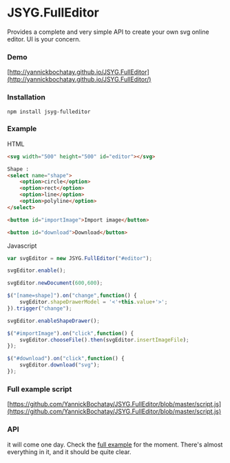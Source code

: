# JSYG.FullEditor
Provides a complete and very simple API to create your own svg online editor. UI is your concern.

### Demo
[http://yannickbochatay.github.io/JSYG.FullEditor](http://yannickbochatay.github.io/JSYG.FullEditor/)

### Installation
```shell
npm install jsyg-fulleditor
```

### Example

HTML
```html
<svg width="500" height="500" id="editor"></svg>

Shape :
<select name="shape">
    <option>circle</option>
    <option>rect</option>
    <option>line</option>
    <option>polyline</option>
</select>

<button id="importImage">Import image</button>

<button id="download">Download</button>
```

Javascript
```javascript
var svgEditor = new JSYG.FullEditor("#editor");

svgEditor.enable();

svgEditor.newDocument(600,600);

$("[name=shape]").on("change",function() {
    svgEditor.shapeDrawerModel = '<'+this.value+'>';
}).trigger("change");

svgEditor.enableShapeDrawer();

$("#importImage").on("click",function() {
    svgEditor.chooseFile().then(svgEditor.insertImageFile);
});

$("#download").on("click",function() {
    svgEditor.download("svg");
});
```


### Full example script
[https://github.com/YannickBochatay/JSYG.FullEditor/blob/master/script.js](https://github.com/YannickBochatay/JSYG.FullEditor/blob/master/script.js)


### API
it will come one day. Check the [full example](https://github.com/YannickBochatay/JSYG.FullEditor/blob/master/script.js) for the moment.
There's almost everything in it, and it should be quite clear.